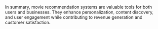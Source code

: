 In summary, movie recommendation systems are valuable tools for both users and businesses. They enhance personalization, content discovery, and user engagement while contributing to revenue generation and customer satisfaction.
